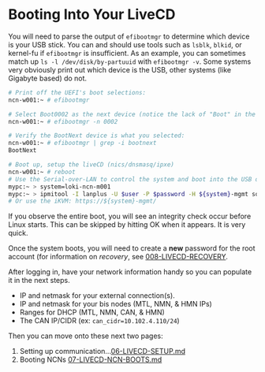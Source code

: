 # Booting Into Your LiveCD

You will need to parse the output of `efibootmgr` to determine which device is your USB stick. You can and should use tools such as `lsblk`, `blkid`, or kernel-fu if `efibootmgr` is insufficient. As an example, you can sometimes match up `ls -l /dev/disk/by-partuuid` with `efibootmgr -v`.  Some systems very obviously print out which device is the USB, other systems (like Gigabyte based) do not.

```bash
# Print off the UEFI's boot selections:
ncn-w001:~ # efibootmgr

# Select Boot0002 as the next device (notice the lack of "Boot" in the ID number.
ncn-w001:~ # efibootmgr -n 0002

# Verify the BootNext device is what you selected:
ncn-w001:~ # efibootmgr | grep -i bootnext
BootNext
```

```bash
# Boot up, setup the liveCD (nics/dnsmasq/ipxe)
ncn-w001:~ # reboot                                                       
# Use the Serial-over-LAN to control the system and boot into the USB drive                 
mypc:~ > system=loki-ncn-m001
mypc:~ > ipmitool -I lanplus -U $user -P $password -H ${system}-mgmt sol activate
# Or use the iKVM: https://${system}-mgmt/
```

If you observe the entire boot, you will see an integrity check occur before Linux starts. This can be skipped by hitting OK when it appears. It is very quick.


Once the system boots, you will need to create a **new** password for the root account (for information
on _recovery_, see [008-LIVECD-RECOVERY](008-LIVECD-RECOVERY.md).

After logging in, have your network information handy so you can populate it in the next steps.
- IP and netmask for your external connection(s).
- IP and netmask for your bis nodes (MTL, NMN, & HMN IPs)
- Ranges for DHCP (MTL, NMN, CAN, & HMN)
- The CAN IP/CIDR (ex: `can_cidr=10.102.4.110/24`)

Then you can move onto these next two pages:
1. Setting up communication...[06-LIVECD-SETUP.md](006-LIVECD-SETUP.md)
2. Booting NCNs [07-LIVECD-NCN-BOOTS.md](007-LIVECD-NCN-BOOTS.md)
